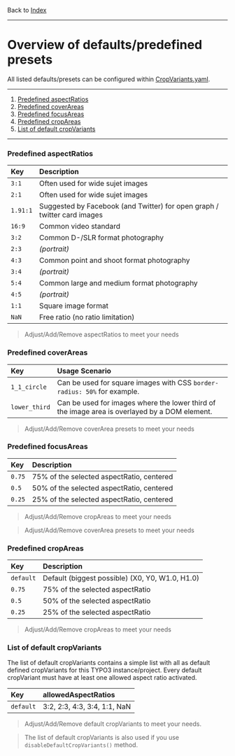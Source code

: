 Back to [Index](Index.md)

---

# Overview of defaults/predefined presets

All listed defaults/presets can be configured within
[CropVariants.yaml](../../../Configuration/ImageManipulation/CropVariants.yaml).

---

1. [Predefined aspectRatios](#predefined-aspectratios)
2. [Predefined coverAreas](#predefined-coverareas)
3. [Predefined focusAreas](#predefined-focusareas)
4. [Predefined cropAreas](#predefined-cropareas)
5. [List of default cropVariants](#list-of-default-cropvariants)

---

### Predefined aspectRatios

| Key      | Description                                                              |
|:---------|:-------------------------------------------------------------------------|
| `3:1`    | Often used for wide sujet images                                         |
| `2:1`    | Often used for wide sujet images                                         |
| `1.91:1` | Suggested by Facebook (and Twitter) for open graph / twitter card images |
| `16:9`   | Common video standard                                                    |
| `3:2`    | Common D-/SLR format photography                                         |
| `2:3`    | *(portrait)*                                                             |
| `4:3`    | Common point and shoot format photography                                |
| `3:4`    | *(portrait)*                                                             |
| `5:4`    | Common large and medium format photography                               |
| `4:5`    | *(portrait)*                                                             |
| `1:1`    | Square image format                                                      |
| `NaN`    | Free ratio (no ratio limitation)                                         |

> Adjust/Add/Remove aspectRatios to meet your needs

### Predefined coverAreas

| Key           | Usage Scenario                                                                                |
|:--------------|:----------------------------------------------------------------------------------------------|
| `1_1_circle`  | Can be used for square images with CSS `border-radius: 50%` for example.                      |
| `lower_third` | Can be used for images where the lower third of the image area is overlayed by a DOM element. |

> Adjust/Add/Remove coverArea presets to meet your needs

### Predefined focusAreas

| Key    | Description                               |
|:-------|:------------------------------------------|
| `0.75` | 75% of the selected aspectRatio, centered |
| `0.5`  | 50% of the selected aspectRatio, centered |
| `0.25` | 25% of the selected aspectRatio, centered |

> Adjust/Add/Remove cropAreas to meet your needs

> Adjust/Add/Remove coverArea presets to meet your needs

### Predefined cropAreas

| Key       | Description                                     |
|:----------|:------------------------------------------------|
| `default` | Default (biggest possible) (X0, Y0, W1.0, H1.0) |
| `0.75`    | 75% of the selected aspectRatio                 |
| `0.5`     | 50% of the selected aspectRatio                 |
| `0.25`    | 25% of the selected aspectRatio                 |

> Adjust/Add/Remove cropAreas to meet your needs

### List of default cropVariants

The list of default cropVariants contains a simple list with all as
default defined cropVariants for this TYPO3 instance/project. Every
default cropVariant must have at least one allowed aspect ratio
activated.

| Key       | allowedAspectRatios          |
|:----------|:-----------------------------|
| `default` | 3:2, 2:3, 4:3, 3:4, 1:1, NaN |

> Adjust/Add/Remove default cropVariants to meet your needs.

> The list of default cropVariants is also used if you use
> `disableDefaultCropVariants()` method.

